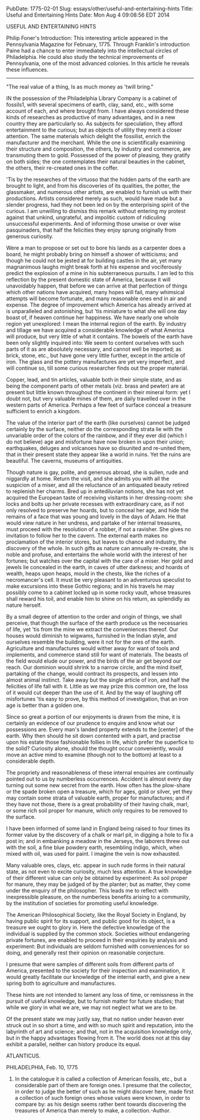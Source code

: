 PubDate: 1775-02-01
Slug: essays/other/useful-and-entertaining-hints
Title: Useful and Entertaining Hints
Date: Mon Aug  4 09:08:56 EDT 2014

   USEFUL AND ENTERTAINING HINTS

   Philip Foner's Introduction: This interesting article appeared in the
   Pennsylvania Magazine for February, 1775. Through Franklin's introduction
   Paine had a chance to enter immediately into the intellectual circles of
   Philadelphia. He could also study the technical improvements of
   Pennsylvania, one of the most advanced colonies. In this article he
   reveals these influences.

   -------

   "The real value of a thing, Is as much money as 'twill bring."

   IN the possession of the Philadelphia Library Company is a cabinet of
   fossils1, with several specimens of earth, clay, sand, etc., with some
   account of each, and where brought from. I have always considered these
   kinds of researches as productive of many advantages, and in a new country
   they are particularly so. As subjects for speculation, they afford
   entertainment to the curious; but as objects of utility they merit a
   closer attention. The same materials which delight the fossilist, enrich
   the manufacturer and the merchant. While the one is scientifically
   examining their structure and composition, the others, by industry and
   commerce, are transmuting them to gold. Possessed of the power of
   pleasing, they gratify on both sides; the one contemplates their natural
   beauties in the cabinet, the others, their re-created ones in the coffer.

   'Tis by the researches of the virtuoso that the hidden parts of the earth
   are brought to light, and from his discoveries of its qualities, the
   potter, the glassmaker, and numerous other artists, are enabled to furnish
   us with their productions. Artists considered merely as such, would have
   made but a slender progress, had they not been led on by the enterprising
   spirit of the curious. I am unwilling to dismiss this remark without
   entering my protest against that unkind, ungrateful, and impolitic custom
   of ridiculing unsuccessful experiments. And of informing those unwise or
   over wise pasquinaders, that half the felicities they enjoy sprung
   originally from generous curiosity.

   Were a man to propose or set out to bore his lands as a carpenter does a
   board, he might probably bring on himself a shower of witticisms; and
   though he could not be jested at for building castles in the air, yet many
   magnanimous laughs might break forth at his expense and vociferously
   predict the explosion of a mine in his subterraneous pursuits. I am led to
   this reflection by the present domestic state of America, because it will
   unavoidably happen, that before we can arrive at that perfection of things
   which other nations have acquired, many hopes will fail, many whimsical
   attempts will become fortunate, and many reasonable ones end in air and
   expense. The degree of improvement which America has already arrived at is
   unparalleled and astonishing, but 'tis miniature to what she will one day
   boast of, if heaven continue her happiness. We have nearly one whole
   region yet unexplored: I mean the internal region of the earth. By
   industry and tillage we have acquired a considerable knowledge of what
   America will produce, but very little of what it contains. The bowels of
   the earth have been only slightly inquired into: We seem to content
   ourselves with such parts of it as are absolutely necessary, and cannot
   well be imported; as brick, stone, etc., but have gone very little
   further, except in the article of iron. The glass and the pottery
   manufactures are yet very imperfect, and will continue so, till some
   curious researcher finds out the proper material.

   Copper, lead, and tin articles, valuable both in their simple state, and
   as being the component parts of other metals (viz. brass and pewter) are
   at present but little known throughout the continent in their mineral
   form: yet I doubt not, but very valuable mines of them, are daily
   travelled over in the western parts of America. Perhaps a few feet of
   surface conceal a treasure sufficient to enrich a kingdom.

   The value of the interior part of the earth (like ourselves) cannot be
   judged certainly by the surface, neither do the corresponding strata lie
   with the unvariable order of the colors of the rainbow, and if they ever
   did (which I do not believe) age and misfortune have now broken in upon
   their union; earthquakes, deluges and volcanoes have so disunited and
   re-united them, that in their present state they appear like a world in
   ruins. Yet the ruins are beautiful. The caverns, museums of antiquities.

   Though nature is gay, polite, and generous abroad, she is sullen, rude and
   niggardly at home. Return the visit, and she admits you with all the
   suspicion of a miser, and all the reluctance of an antiquated beauty
   retired to replenish her charms. Bred up in antediluvian notions, she has
   not yet acquired the European taste of receiving visitants in her
   dressing-room: she locks and bolts up her private recesses with
   extraordinary care, as if not only resolved to preserve her hoards, but to
   conceal her age, and hide the remains of a face that was young and lovely
   in the days of Adam. He that would view nature in her undress, and partake
   of her internal treasures, must proceed with the resolution of a robber,
   if not a ravisher. She gives no invitation to follow her to the cavern.
   The external earth makes no proclamation of the interior stores, but
   leaves to chance and industry, the discovery of the whole. In such gifts
   as nature can annually re-create, she is noble and profuse, and entertains
   the whole world with the interest of her fortunes; but watches over the
   capital with the care of a miser. Her gold and jewels lie concealed in the
   earth, in caves of utter darkness; and hoards of wealth, heaps upon heaps,
   mould in the chests, like the riches of a necromancer's cell. It must be
   very pleasant to an adventurous speculist to make excursions into these
   Gothic regions; and in his travels he may possibly come to a cabinet
   locked up in some rocky vault, whose treasures shall reward his toil, and
   enable him to shine on his return, as splendidly as nature herself.

   By a small degree of attention to the order and origin of things, we shall
   perceive, that though the surface of the earth produce us the necessaries
   of life, yet 'tis from the mine we extract the conveniences thereof. Our
   houses would diminish to wigwams, furnished in the Indian style, and
   ourselves resemble the building, were it not for the ores of the earth.
   Agriculture and manufactures would wither away for want of tools and
   implements, and commerce stand still for want of materials. The beasts of
   the field would elude our power, and the birds of the air get beyond our
   reach. Our dominion would shrink to a narrow circle, and the mind itself,
   partaking of the change, would contract its prospects, and lessen into
   almost animal instinct. Take away but the single article of iron, and half
   the felicities of life fall with it. Little as we may prize this common
   ore, the loss of it would cut deeper than the use of it. And by the way of
   laughing off misfortunes 'tis easy to prove, by this method of
   investigation, that an iron age is better than a golden one.

   Since so great a portion of our enjoyments is drawn from the mine, it is
   certainly an evidence of our prudence to enquire and know what our
   possessions are. Every man's landed property extends to the [center] of
   the earth. Why then should he sit down contented with a part, and practise
   upon his estate those fashionable follies in life, which prefer the
   superfice to the solid? Curiosity alone, should the thought occur
   conveniently, would move an active mind to examine (though not to the
   bottom) at least to a considerable depth.

   The propriety and reasonableness of these internal enquiries are
   continually pointed out to us by numberless occurrences. Accident is
   almost every day turning out some new secret from the earth. How often has
   the plow-share or the spade broken open a treasure, which for ages, gold
   or silver, yet they may contain some strata of valuable earth, proper for
   manufactures; and if they have not those, there is a great probability of
   their having chalk, marl, or some rich soil proper for manure, which only
   requires to be removed to the surface.

   I have been informed of some land in England being raised to four times
   its former value by the discovery of a chalk or marl pit, in digging a
   hole to fix a post in; and in embanking a meadow in the Jerseys, the
   laborers threw out with the soil, a fine blue powdery earth, resembling
   indigo, which, when mixed with oil, was used for paint. I imagine the vein
   is now exhausted.

   Many valuable ores, clays, etc. appear in such rude forms in their natural
   state, as not even to excite curiosity, much less attention. A true
   knowledge of their different value can only be obtained by experiment: As
   soil proper for manure, they may be judged of by the planter; but as
   matter, they come under the enquiry of the philosopher. This leads me to
   reflect with inexpressible pleasure, on the numberless benefits arising to
   a community, by the institution of societies for promoting useful
   knowledge.

   The American Philosophical Society, like the Royal Society in England, by
   having public spirit for its support, and public good for its object, is a
   treasure we ought to glory in. Here the defective knowledge of the
   individual is supplied by the common stock. Societies without endangering
   private fortunes, are enabled to proceed in their enquiries by analysis
   and experiment: But individuals are seldom furnished with conveniences for
   so doing, and generally rest their opinion on reasonable conjecture.

   I presume that were samples of different soils from different parts of
   America, presented to the society for their inspection and examination, it
   would greatly facilitate our knowledge of the internal earth, and give a
   new spring both to agriculture and manufactures.

   These hints are not intended to lament any loss of time, or remissness in
   the pursuit of useful knowledge, but to furnish matter for future studies;
   that while we glory in what we are, we may not neglect what we are to be.

   Of the present state we may justly say, that no nation under heaven ever
   struck out in so short a time, and with so much spirit and reputation,
   into the labyrinth of art and science; and that, not in the acquisition
   knowledge only, but in the happy advantages flowing from it. The world
   does not at this day exhibit a parallel, neither can history produce its
   equal.

   ATLANTICUS.

   PHILADELPHIA, Feb. 10, 1775

   1. In the catalogue it is called a collection of American fossils, etc.,
   but a considerable part of them are foreign ones. I presume that the
   collector, in order to judge the better of such as he might discover here,
   made first a collection of such foreign ones whose values were known, in
   order to compare by: as his design seems rather bent towards discovering
   the treasures of America than merely to make, a collection.-Author.


